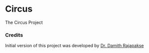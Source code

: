 # Circus
The Circus Project

### Credits

Initial version of this project was developed by [Dr. Damith Rajapakse](https://github.com/damithc)
